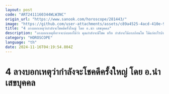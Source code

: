 ```yaml
---
layout: post
code: "ART2411160344WLW3NC"
origin_url: "https://www.sanook.com/horoscope/281443/"
image: "https://github.com/user-attachments/assets/c89a4525-4acd-410e-9735-1eb9d977db1f"
title: "4 ลางบอกเหตุว่ากำลังจะโชคดีครั้งใหญ่ โดย อ.นำ เสขบุคคล"
description: "ลางบอกเหตุที่อาจจะบ่งบอกได้ว่า คุณกำลังจะมีโชค หรือ กำลังจะได้ลาภก้อนโต ได้แก่อะไรบ้าง ลองมาอ่านกันดูนะครับ"
category: "HOROSCOPE"
language: "th"
date: 2024-11-16T04:19:54.804Z
---
```


# 4 ลางบอกเหตุว่ากำลังจะโชคดีครั้งใหญ่ โดย อ.นำ เสขบุคคล